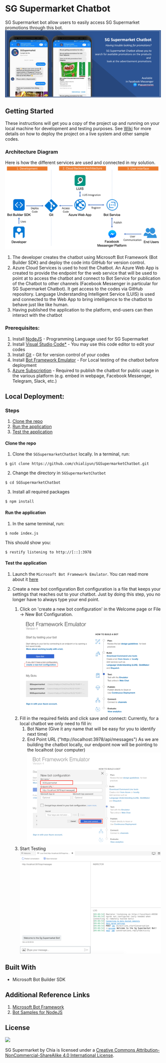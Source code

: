 # SG Supermarket Chatbot
SG Supermarket bot allow users to easily access SG Supermarket promotions through this bot.
![Banner](https://github.com/chialiyun/SGSupermarketChatbot/blob/master/image/Banner.png)

## Getting Started
These instructions will get you a copy of the project up and running on your local machine for development and testing purposes. 
See [Wiki](https://github.com/chialiyun/SGSupermarketChatbot/wiki) for more details on how to deploy the project on a live system and other sample codes.

### Architecture Diagram
Here is how the different services are used and connected in my solution.
![Architecture diagram](https://github.com/chialiyun/SGSupermarketChatbot/blob/master/image/Architecture%20Diagram.png)

1. The developer creates the chatbot using Microsoft Bot Framework (Bot Builder SDK) and deploy the code into GitHub for version control.
2. Azure Cloud Services is used to host the Chatbot. An Azure Web App is created to provide the endpoint for the web service that will be used to point at to access the chatbot and connect to Bot Service for publication of the Chatbot to other channels (Facebook Messenger in particular for SG Supermarket Chatbot). It get access to the codes via GitHub repository. Language Understanding Intelligent Service (LUIS) is used and connected to the Web App to bring intelligence to the chatbot to behave just like like human.
3. Having published the application to the platform, end-users can then interact with the chatbot

### Prerequisites:
1. Install [NodeJS](https://nodejs.org/dist/v8.12.0/node-v8.12.0-x64.msi) - Programming Language used for SG Supermarket 
2. Install [Visual Studio Code*](https://code.visualstudio.com/) - You may use this code editor to edit your codes
3. Install [Git](https://git-scm.com/download/win) - Git for version control of your codes
4. Install [Bot Framework Emulator](https://github.com/Microsoft/BotFramework-Emulator/releases/download/v4.0.0-preview.40025/botframework-emulator-setup-4.0.0-preview.40025.exe) - For Local testing of the chatbot before deployment
5. [Azure Subscription](https://azure.microsoft.com/en-us/free/?ref=microsoft.com&utm_source=microsoft.com&utm_medium=docs&utm_campaign=visualstudio) - Required to publish the chatbot for public usage in the various platform (e.g. embed in webpage, Facebook Messenger, Telegram, Slack, etc.)

## Local Deployment:
### Steps
1. [Clone the repo](https://github.com/chialiyun/SGSupermarketChatbot#clone-the-repo)
2. [Run the application](https://github.com/chialiyun/SGSupermarketChatbot#run-the-application)
3. [Test the application](https://github.com/chialiyun/SGSupermarketChatbot#test-the-application)

#### Clone the repo
1. Clone the `SGSupermarketChatbot` locally. In a terminal, run:
```
$ git clone https://github.com/chialiyun/SGSupermarketChatbot.git
```
2. Change the directory in `SGSupermarketChatbot`
```
$ cd SGSupermarketChatbot
```
3. Install all required packages
```
$ npm install
```

#### Run the application
1. In the same terminal, run:
```
$ node index.js
```

This should show you:
```
$ restify listening to http://[::]:3978
```

#### Test the application
1. Launch the `Microsoft Bot Framework Emulator`. You can read more about it [here](https://github.com/microsoft/botframework-emulator/wiki/Getting-Started)

2. Create a new bot configuration
    Bot configuration is a file that keeps your settings that reaches out to your chatbot. Just by doing this step, you no longer have to always type your end point.
   1. Click on 'create a new bot configuration' in the Welcome page or File -> New Bot Configuration. 
   ![1. create bot configuration.png](https://github.com/chialiyun/SGSupermarketChatbot/blob/master/image/Documentation/Microsoft%20Bot%20Framework%20Emulator/1.%20create%20bot%20configuration.png)
   2. Fill in the required fields and click save and connect:
     Currently, for a local chatbot we only need to fill in:
        1. Bot Name (Give it any name that will be easy for you to identify next time)
        2. End Point URL ("http://localhost:3978/api/messages")
        As we are building the chatbot locally, our endpoint now will be pointing to the localhost (our computer)
        ![2. Fill in the configuration.png](https://github.com/chialiyun/SGSupermarketChatbot/blob/master/image/Documentation/Microsoft%20Bot%20Framework%20Emulator/2.%20Fill%20in%20the%20configuration.png)
    3. Start Testing
    ![3. start testing.png](https://github.com/chialiyun/SGSupermarketChatbot/blob/master/image/Documentation/Microsoft%20Bot%20Framework%20Emulator/3.%20start%20testing.png)

## Built With
* Microsoft Bot Builder SDK

## Additional Reference Links
1. [Microsoft Bot Framework](https://docs.microsoft.com/en-us/azure/bot-service/javascript/bot-builder-javascript-quickstart?view=azure-bot-service-4.0)
2. [Bot Samples for NodeJS](https://github.com/Microsoft/BotBuilder-Samples)

## License
![](https://i.creativecommons.org/l/by-nc-sa/4.0/88x31.png)

SG Supermarket by Chia is licensed under a [Creative Commons Attribution-NonCommercial-ShareAlike 4.0 International License](http://creativecommons.org/licenses/by-nc-sa/4.0/).
